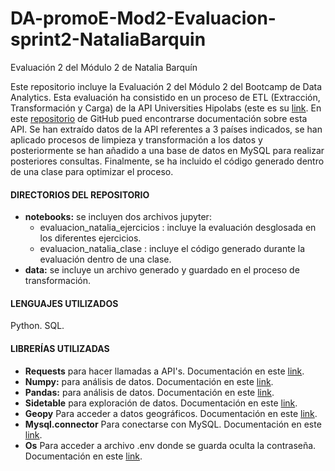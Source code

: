 # DA-promoE-Mod2-Evaluacion-sprint2-NataliaBarquin
Evaluación 2 del Módulo 2 de Natalia Barquín

Este repositorio incluye la Evaluación 2 del Módulo 2 del Bootcamp de Data Analytics.
Esta evaluación ha consistido en un proceso de ETL (Extracción, Transformación y Carga) de la API Universities Hipolabs (este es su [link](http://universities.hipolabs.com/search?country=NOMBREPAIS).
En este [repositorio](https://github.com/Hipo/university-domains-list) de GitHub pued encontrarse documentación sobre esta API.
Se han extraído datos de la API referentes a 3 países indicados, se han aplicado procesos de limpieza y transformación a los datos y posteriormente se han añadido a una base de datos en MySQL para realizar posteriores consultas.
Finalmente, se ha incluido el código generado dentro de una clase para optimizar el proceso.

#### DIRECTORIOS DEL REPOSITORIO

- **notebooks:** se incluyen dos archivos jupyter:
    - evaluacion_natalia_ejercicios : incluye la evaluación desglosada en los diferentes ejercicios.
    - evaluacion_natalia_clase : incluye el código generado durante la evaluación dentro de una clase.    
- **data:** se incluye un archivo generado y guardado en el proceso de transformación.

#### LENGUAJES UTILIZADOS
Python.
SQL.

#### LIBRERÍAS UTILIZADAS
- **Requests** para hacer llamadas a API's. Documentación en este [link](https://pypi.org/project/requests/).
- **Numpy:** para análisis de datos. Documentación en este [link](https://numpy.org/).
- **Pandas:** para análisis de datos. Documentación en este [link](https://pandas.pydata.org/).
- **Sidetable** para exploración de datos. Documentación en este [link](https://pypi.org/project/sidetable/).
- **Geopy** Para acceder a datos geográficos. Documentación en este [link](https://geopy.readthedocs.io/en/stable/).
- **Mysql.connector** Para conectarse con MySQL. Documentación en este [link](https://pypi.org/project/mysql-connector-python/).
- **Os** Para acceder a archivo .env donde se guarda oculta la contraseña. Documentación en este [link](https://docs.python.org/es/3.10/library/os.html).
